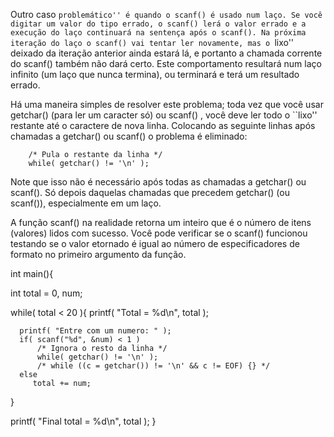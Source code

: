 Outro caso ``problemático'' é quando o scanf() é usado num laço.
Se você digitar um valor do tipo errado, o scanf() lerá o valor errado
e a execução do laço continuará na sentença após o scanf().
Na próxima iteração do laço o scanf() vai tentar ler novamente,
mas o ``lixo'' deixado da iteração anterior ainda estará lá,
e portanto a chamada corrente do scanf() também não dará certo.
Este comportamento resultará num laço infinito (um laço que nunca termina),
ou terminará e terá um resultado errado.

Há uma maneira simples de resolver este problema;
toda vez que você usar getchar() (para ler um caracter só) ou scanf()
, você deve ler todo o ``lixo'' restante até o caractere de nova linha.
Colocando as seguinte linhas após chamadas a getchar() ou scanf() o problema é eliminado:

        /* Pula o restante da linha */
        while( getchar() != '\n' );
		
Note que isso não é necessário após todas as chamadas a getchar() ou scanf().
Só depois daquelas chamadas que precedem getchar() (ou scanf()), especialmente em um laço.

A função scanf() na realidade retorna um inteiro que é o número de itens (valores)
lidos com sucesso. Você pode verificar se o scanf() funcionou testando se o valor 
etornado é igual ao número de especificadores de formato no primeiro argumento da função.

int main(){

   int total = 0, num;

   while( total < 20 ){
      printf( "Total = %d\n", total );

      printf( "Entre com um numero: " );
      if( scanf("%d", &num) < 1 )
          /* Ignora o resto da linha */
          while( getchar() != '\n' );
		  /* while ((c = getchar()) != '\n' && c != EOF) {} */
      else 
         total += num;
   }

   printf( "Final total = %d\n", total );
}

